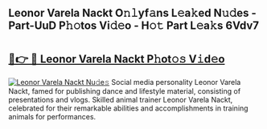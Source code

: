 ## Leonor Varela Nackt O𝚗𝚕yf𝚊ns L𝚎a𝚔ed N𝚞𝚍es - Part-UuD P𝚑𝚘tos Vi𝚍𝚎o - H𝚘𝚝 Part L𝚎a𝚔s 6Vdv7

# <h2><a href="http://kf48ln.oniu.top/?m=Leonor+Varela+Nackt">🔗👉 🔴 Leonor Varela Nackt P𝚑ot𝚘𝚜 V𝚒d𝚎o</a></h2>

[![Leonor Varela Nackt Nu𝚍e𝚜](https://i.imgur.com/0qMVB7G.gif)](http://kf48ln.oniu.top/?m=Leonor+Varela+Nackt)
Social media personality Leonor Varela Nackt, famed for publishing dance and lifestyle material, consisting of presentations and vlogs. Skilled animal trainer Leonor Varela Nackt, celebrated for their remarkable abilities and accomplishments in training animals for performances.  
